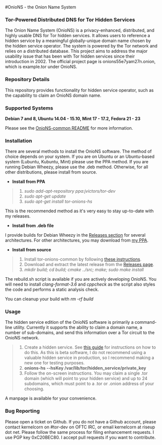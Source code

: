 #OnioNS - the Onion Name System
### Tor-Powered Distributed DNS for Tor Hidden Services

The Onion Name System (OnioNS) is a privacy-enhanced, distributed, and highly usable DNS for Tor hidden services. It allows users to reference a hidden service by a meaningful globally-unique domain name chosen by the hidden service operator. The system is powered by the Tor network and relies on a distributed database. This project aims to address the major usability issue that has been with Tor hidden services since their introduction in 2002. The official project page is onions55e7yam27n.onion, which is example.tor under OnioNS.

### Repository Details

This repository provides functionality for hidden service operator, such as the capability to claim an OnioNS domain name.

### Supported Systems

**Debian 7 and 8, Ubuntu 14.04 - 15.10, Mint 17 - 17.2, Fedora 21 - 23**

Please see the [OnioNS-common README](https://github.com/Jesse-V/OnioNS-common#supported-systems) for more information.

### Installation

There are several methods to install the OnioNS software. The method of choice depends on your system. If you are on Ubuntu or an Ubuntu-based system (Lubuntu, Kubuntu, Mint) please use the PPA method. If you are running Debian Wheezy, please use the .deb method. Otherwise, for all other distributions, please install from source.

* **Install from PPA**

> 1. *sudo add-apt-repository ppa:jvictors/tor-dev*
> 2. *sudo apt-get update*
> 3. *sudo apt-get install tor-onions-hs*

This is the recommended method as it's very easy to stay up-to-date with my releases.

* **Install from .deb file**

I provide builds for Debian Wheezy in the [Releases section](https://github.com/Jesse-V/OnioNS-HS/releases) for several architectures. For other architectures, you may download from [my PPA](https://launchpad.net/~jvictors/+archive/tor-dev/+packages).

* **Install from source**

> 1. Install tor-onions-common by following [these instructions](https://github.com/Jesse-V/OnioNS-common#installation).
> 2. Download and extract the latest release from the [Releases page](https://github.com/Jesse-V/OnioNS-HS/releases).
> 3. *mkdir build; cd build; cmake ../src; make; sudo make install*

The rebuild.sh script is available if you are actively developing OnioNS. You will need to install *clang-format-3.6* and *cppcheck* as the script also styles the code and performs a static analysis check.

You can cleanup your build with *rm -rf build*

### Usage

The hidden service edition of the OnioNS software is primarily a command-line utility. Currently it supports the ability to claim a domain name, a number of sub-domains, and send this information over a Tor circuit to the OnioNS network.

> 1. Create a hidden service. See [this guide](https://www.torproject.org/docs/tor-hidden-service) for instructions on how to do this. As this is beta software, I do not recommend using a valuable hidden service in production, so I recommend making a new one for testing purposes.
> 2. **onions-hs --hsKey /var/lib/tor/hidden_service/private_key**
> 3. Follow the on-screen instructions. You may claim a single .tor domain (which will point to your hidden service) and up to 24 subdomains, which must point to a .tor or .onion address of your choosing.

A manpage is available for your convenience.

### Bug Reporting

Please open a ticket on Github. If you do not have a Github account, please contact kernelcorn on #tor-dev on OFTC IRC, or email kernelcorn at riseup dot net. Please follow the same process for filing enhancement requests. I use PGP key 0xC20BEC80. I accept pull requests if you want to contribute.
